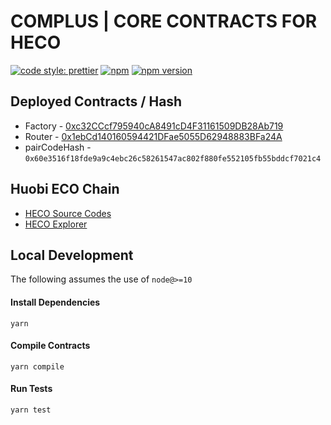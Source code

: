 # COMPLUS | CORE CONTRACTS FOR HECO

[![code style: prettier](https://img.shields.io/badge/code_style-prettier-ff69b4.svg?style=flat-square)](https://github.com/prettier/prettier)
[![npm](https://img.shields.io/npm/v/@complus/v2-core-heco)](https://unpkg.com/@complus/v2-core-heco@latest/)
[![npm version](https://img.shields.io/npm/v/@complus/v2-core-heco/latest.svg)](https://www.npmjs.com/package/@complus/v2-core-heco/v/latest)

## Deployed Contracts / Hash

- Factory - [0xc32CCcf795940cA8491cD4F31161509DB28Ab719](https://scan.hecochain.com/address/0xc32CCcf795940cA8491cD4F31161509DB28Ab719#contracts)
- Router - [0x1ebCd140160594421DFae5055D62948883BFa24A](https://scan.hecochain.com/address/0x1ebCd140160594421DFae5055D62948883BFa24A#contracts)
- pairCodeHash - `0x60e3516f18fde9a9c4ebc26c58261547ac802f880fe552105fb55bddcf7021c4`

## Huobi ECO Chain

- [HECO Source Codes](https://github.com/HuobiGroup/huobi-eco-chain)
- [HECO Explorer](https://scan.hecochain.com/)

## Local Development

The following assumes the use of `node@>=10`

#### Install Dependencies

`yarn`

#### Compile Contracts

`yarn compile`

#### Run Tests

`yarn test`


